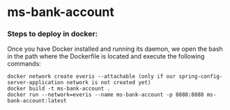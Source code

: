 # ms-bank-account

### Steps to deploy in docker:
Once you have Docker installed and running its daemon, we open the bash in the path where the Dockerfile is located and execute the following commands:
```
docker network create everis --attachable (only if our spring-config-server-application network is not created yet)
docker build -t ms-bank-account .
docker run --network=everis --name ms-bank-account -p 8888:8888 ms-bank-account:latest
```